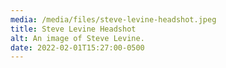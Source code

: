 ```yaml
---
media: /media/files/steve-levine-headshot.jpeg
title: Steve Levine Headshot
alt: An image of Steve Levine.
date: 2022-02-01T15:27:00-0500
---
```

